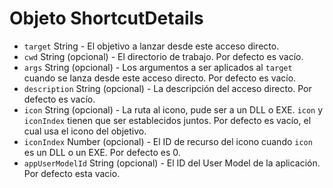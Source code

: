 # Objeto ShortcutDetails

* `target` String - El objetivo a lanzar desde este acceso directo.
* `cwd` String (opcional) - El directorio de trabajo. Por defecto es vacío.
* `args` String (opcional) - Los argumentos a ser aplicados al `target` cuando se lanza desde este acceso directo. Por defecto es vacío.
* `description` String (opcional) - La descripción del acceso directo. Por defecto es vacío.
* `icon` String (opcional) - La ruta al icono, pude ser a un DLL o EXE. `icon` y `iconIndex` tienen que ser establecidos juntos. Por defecto es vacío, el cual usa el icono del objetivo.
* `iconIndex` Number (opcional) - El ID de recurso del icono cuando `icon` es un DLL o un EXE. Por defecto es 0.
* `appUserModelId` String (opcional) - El ID del User Model de la aplicación. Por defecto esta vacio.
